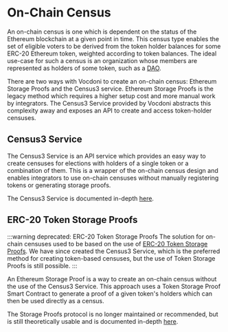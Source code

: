 # On-Chain Census

An on-chain census is one which is dependent on the status of the Ethereum blockchain at a given point in time. This census type enables the set of eligible voters to be derived from the token holder balances for some ERC-20 Ethereum token, weighted according to token balances. The ideal use-case for such a census is an organization whose members are represented as holders of some token, such as a [DAO](https://en.wikipedia.org/wiki/Decentralized_autonomous_organization).

There are two ways with Vocdoni to create an on-chain census: Ethereum Storage Proofs and the Census3 service. Ethereum Storage Proofs is the legacy method which requires a higher setup cost and more manual work by integrators. The Census3 Service provided by Vocdoni abstracts this complexity away and exposes an API to create and access token-holder censuses. 

## Census3 Service

The Census3 Service is an API service which provides an easy way to create censuses for elections with holders of a single token or a combination of them. This is a wrapper of the on-chain census design and enables integrators to use on-chain censuses without manually registering tokens or generating storage proofs.

The Census3 Service is documented in-depth [here](/protocol/census/on-chain/census3).


## ERC-20 Token Storage Proofs

:::warning deprecated: ERC-20 Token Storage Proofs
The solution for on-chain censuses used to be based on the use of [ERC-20 Token Storage Proofs](https://github.com/vocdoni/storage-proofs-eth-go). We have since created the Census3 Service, which is the preferred method for creating token-based censuses, but the use of Token Storage Proofs is still possible. 
:::

An Ethereum Storage Proof is a way to create an on-chain census without the use of the Census3 Service. This approach uses a Token Storage Proof Smart Contract to generate a proof of a given token's holders which can then be used directly as a census.

The Storage Proofs protocol is no longer maintained or recommended, but is still theoretically usable and is documented in-depth [here](/protocol/census/on-chain/eth-storage-proofs).
